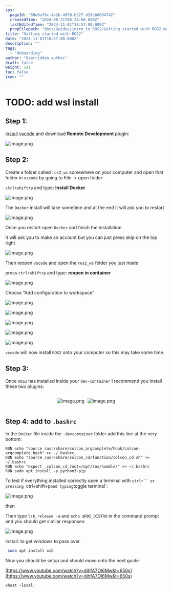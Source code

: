 ```yaml
---
sys:
  pageId: "89e0a78c-4e2b-4070-b327-d28cb0694742"
  createdTime: "2024-08-21T00:24:00.000Z"
  lastEditedTime: "2024-11-01T18:57:00.000Z"
  propFilepath: "docs/Guides/intro_to_ROS2/Getting started with ROS2.md"
title: "Getting started with ROS2"
date: "2024-11-01T18:57:00.000Z"
description: ""
tags:
  - "Onboarding"
author: "Overridden author"
draft: false
weight: 141
toc: false
icon: ""
---
```


# TODO: add wsl install

## Step 1:

[Install vscode](https://code.visualstudio.com/download) and download **Remote Development** plugin:

![image.png](https://prod-files-secure.s3.us-west-2.amazonaws.com/d518164a-d88e-44d1-a4ee-3adb3bd8bce0/efb52993-1881-4a40-b95e-6f020334f022/image.png?X-Amz-Algorithm=AWS4-HMAC-SHA256&X-Amz-Content-Sha256=UNSIGNED-PAYLOAD&X-Amz-Credential=ASIAZI2LB4663TASCDQN%2F20250305%2Fus-west-2%2Fs3%2Faws4_request&X-Amz-Date=20250305T041020Z&X-Amz-Expires=3600&X-Amz-Security-Token=IQoJb3JpZ2luX2VjEMT%2F%2F%2F%2F%2F%2F%2F%2F%2F%2FwEaCXVzLXdlc3QtMiJHMEUCIQCf%2FlPTYtXBSiiqD%2BW7lgFuUVjOhW%2BFKruKhlc8uCUnPgIgGQKzPMtNrW0P0RFgXbndtUfQnKN1sukhlyFNQEbtkPcqiAQI%2Ff%2F%2F%2F%2F%2F%2F%2F%2F%2F%2FARAAGgw2Mzc0MjMxODM4MDUiDHRJ%2FFUCnUwIdiN8mSrcAwfQkOOn2TGoN7wIEzJpr8fKDYrWCT4nhpSGVrCtFNKuRRtrCNIQ7gobailynw%2B6OfWoJPn89mWksJT8cA929rCrtB6WS1ys0ObO88AJKTdRq7cDAoZcdzP6PVOPKToz34gmJlk8dUg2e7tbmE7%2FayvdVmd8k5nwrzu%2FqlzxN5xx1madalqSBkum5mSCIzwh92YCb34wVLQj0UVBLLOV0M5njooUIcOOk0FDSKhVuHtBgO36OscwkIIbCQTV5HRrJ6lWRGWHFdsziJp0iofduI%2FmggJ3Ya67TP77IKIflyRqu8xiRu5GX3aN3mNADFMTzRjIwrGXIt7GNiLFSYsrU9Z7BvlGssUTs0IdBSj7jLwDejGx6UQinDgQU%2F92uG4XFiUjgmGgw%2BesLTvrZIFnTzqUzXGNTkPvj9pLvU78akTxTST7LZ1QKNfAEpa1Xm1%2FQ%2FKXmM2u6e9aVNjxESRYvbyI%2Bjv9T2uNBfJ1BZwaxYgbmUp5xYxBpccEi7kNPrb8mAx4SAW%2FL6W1lk6al4XDlzCGtYAOai8uU2qAc8ovovEeR19LX0ZwXfHIkXNTbT8qRzsLFlS3pbVP9JEk4wg3G%2FJ9lt1EsXBCdDVXPqmV6oCyYphvjEoslVxdjV2iML2Jn74GOqUBYYPxAt54kgS8zpI0R%2Fg4bVWI5A0%2Fz0oxM9SgmTaroSuVfp8d2k%2BFYSC7BBM85PC5GOHUxPM4P4ZdhODRVOHQUj1DlnfYfQHPnwP%2Frp1szGQx4d85CGY2vkAyfplY3%2FvgKZ4pLWYDrDp3RH%2B%2FO%2FStHk02XZ6Bk%2BD40t3nUcN3EfpJNrhIZGMEADpsGUQFc5U%2Fk913yLQiwAei3AYmEQ3WtGl2lgiB&X-Amz-Signature=40f10681244bf2eeb00c1565786929fe44f9553687488b73496d7a6fb261f245&X-Amz-SignedHeaders=host&x-id=GetObject)

## Step 2:

Create a folder called `ros2_ws` somewhere on your computer and open that folder in `vscode` by going to File → open folder 

`ctrl+shift+p` and type: **Install Docker**

![image.png](https://prod-files-secure.s3.us-west-2.amazonaws.com/d518164a-d88e-44d1-a4ee-3adb3bd8bce0/2269dc0e-1cd5-47ff-bceb-c04ad9b2eab0/image.png?X-Amz-Algorithm=AWS4-HMAC-SHA256&X-Amz-Content-Sha256=UNSIGNED-PAYLOAD&X-Amz-Credential=ASIAZI2LB4663TASCDQN%2F20250305%2Fus-west-2%2Fs3%2Faws4_request&X-Amz-Date=20250305T041020Z&X-Amz-Expires=3600&X-Amz-Security-Token=IQoJb3JpZ2luX2VjEMT%2F%2F%2F%2F%2F%2F%2F%2F%2F%2FwEaCXVzLXdlc3QtMiJHMEUCIQCf%2FlPTYtXBSiiqD%2BW7lgFuUVjOhW%2BFKruKhlc8uCUnPgIgGQKzPMtNrW0P0RFgXbndtUfQnKN1sukhlyFNQEbtkPcqiAQI%2Ff%2F%2F%2F%2F%2F%2F%2F%2F%2F%2FARAAGgw2Mzc0MjMxODM4MDUiDHRJ%2FFUCnUwIdiN8mSrcAwfQkOOn2TGoN7wIEzJpr8fKDYrWCT4nhpSGVrCtFNKuRRtrCNIQ7gobailynw%2B6OfWoJPn89mWksJT8cA929rCrtB6WS1ys0ObO88AJKTdRq7cDAoZcdzP6PVOPKToz34gmJlk8dUg2e7tbmE7%2FayvdVmd8k5nwrzu%2FqlzxN5xx1madalqSBkum5mSCIzwh92YCb34wVLQj0UVBLLOV0M5njooUIcOOk0FDSKhVuHtBgO36OscwkIIbCQTV5HRrJ6lWRGWHFdsziJp0iofduI%2FmggJ3Ya67TP77IKIflyRqu8xiRu5GX3aN3mNADFMTzRjIwrGXIt7GNiLFSYsrU9Z7BvlGssUTs0IdBSj7jLwDejGx6UQinDgQU%2F92uG4XFiUjgmGgw%2BesLTvrZIFnTzqUzXGNTkPvj9pLvU78akTxTST7LZ1QKNfAEpa1Xm1%2FQ%2FKXmM2u6e9aVNjxESRYvbyI%2Bjv9T2uNBfJ1BZwaxYgbmUp5xYxBpccEi7kNPrb8mAx4SAW%2FL6W1lk6al4XDlzCGtYAOai8uU2qAc8ovovEeR19LX0ZwXfHIkXNTbT8qRzsLFlS3pbVP9JEk4wg3G%2FJ9lt1EsXBCdDVXPqmV6oCyYphvjEoslVxdjV2iML2Jn74GOqUBYYPxAt54kgS8zpI0R%2Fg4bVWI5A0%2Fz0oxM9SgmTaroSuVfp8d2k%2BFYSC7BBM85PC5GOHUxPM4P4ZdhODRVOHQUj1DlnfYfQHPnwP%2Frp1szGQx4d85CGY2vkAyfplY3%2FvgKZ4pLWYDrDp3RH%2B%2FO%2FStHk02XZ6Bk%2BD40t3nUcN3EfpJNrhIZGMEADpsGUQFc5U%2Fk913yLQiwAei3AYmEQ3WtGl2lgiB&X-Amz-Signature=cb1708220ccc16eb05aedd57160a466af9c57cbcb1a310b2831bea76bf5dfa1b&X-Amz-SignedHeaders=host&x-id=GetObject)

The `Docker` install will take sometime and at the end it will ask you to restart

![image.png](https://prod-files-secure.s3.us-west-2.amazonaws.com/d518164a-d88e-44d1-a4ee-3adb3bd8bce0/ed233f78-be33-4b1f-b89c-9c346c0e961e/image.png?X-Amz-Algorithm=AWS4-HMAC-SHA256&X-Amz-Content-Sha256=UNSIGNED-PAYLOAD&X-Amz-Credential=ASIAZI2LB4663TASCDQN%2F20250305%2Fus-west-2%2Fs3%2Faws4_request&X-Amz-Date=20250305T041020Z&X-Amz-Expires=3600&X-Amz-Security-Token=IQoJb3JpZ2luX2VjEMT%2F%2F%2F%2F%2F%2F%2F%2F%2F%2FwEaCXVzLXdlc3QtMiJHMEUCIQCf%2FlPTYtXBSiiqD%2BW7lgFuUVjOhW%2BFKruKhlc8uCUnPgIgGQKzPMtNrW0P0RFgXbndtUfQnKN1sukhlyFNQEbtkPcqiAQI%2Ff%2F%2F%2F%2F%2F%2F%2F%2F%2F%2FARAAGgw2Mzc0MjMxODM4MDUiDHRJ%2FFUCnUwIdiN8mSrcAwfQkOOn2TGoN7wIEzJpr8fKDYrWCT4nhpSGVrCtFNKuRRtrCNIQ7gobailynw%2B6OfWoJPn89mWksJT8cA929rCrtB6WS1ys0ObO88AJKTdRq7cDAoZcdzP6PVOPKToz34gmJlk8dUg2e7tbmE7%2FayvdVmd8k5nwrzu%2FqlzxN5xx1madalqSBkum5mSCIzwh92YCb34wVLQj0UVBLLOV0M5njooUIcOOk0FDSKhVuHtBgO36OscwkIIbCQTV5HRrJ6lWRGWHFdsziJp0iofduI%2FmggJ3Ya67TP77IKIflyRqu8xiRu5GX3aN3mNADFMTzRjIwrGXIt7GNiLFSYsrU9Z7BvlGssUTs0IdBSj7jLwDejGx6UQinDgQU%2F92uG4XFiUjgmGgw%2BesLTvrZIFnTzqUzXGNTkPvj9pLvU78akTxTST7LZ1QKNfAEpa1Xm1%2FQ%2FKXmM2u6e9aVNjxESRYvbyI%2Bjv9T2uNBfJ1BZwaxYgbmUp5xYxBpccEi7kNPrb8mAx4SAW%2FL6W1lk6al4XDlzCGtYAOai8uU2qAc8ovovEeR19LX0ZwXfHIkXNTbT8qRzsLFlS3pbVP9JEk4wg3G%2FJ9lt1EsXBCdDVXPqmV6oCyYphvjEoslVxdjV2iML2Jn74GOqUBYYPxAt54kgS8zpI0R%2Fg4bVWI5A0%2Fz0oxM9SgmTaroSuVfp8d2k%2BFYSC7BBM85PC5GOHUxPM4P4ZdhODRVOHQUj1DlnfYfQHPnwP%2Frp1szGQx4d85CGY2vkAyfplY3%2FvgKZ4pLWYDrDp3RH%2B%2FO%2FStHk02XZ6Bk%2BD40t3nUcN3EfpJNrhIZGMEADpsGUQFc5U%2Fk913yLQiwAei3AYmEQ3WtGl2lgiB&X-Amz-Signature=7cecf1f2284b52d0075cc47100346c1464d35c5775405197be8ed9522ffd7271&X-Amz-SignedHeaders=host&x-id=GetObject)

Once you restart open `Docker` and finish the installation

It will ask you to make an account but you can just press skip on the top right

![image.png](https://prod-files-secure.s3.us-west-2.amazonaws.com/d518164a-d88e-44d1-a4ee-3adb3bd8bce0/21010ad9-1659-4fd9-9f59-9932a09b2a3d/image.png?X-Amz-Algorithm=AWS4-HMAC-SHA256&X-Amz-Content-Sha256=UNSIGNED-PAYLOAD&X-Amz-Credential=ASIAZI2LB4663TASCDQN%2F20250305%2Fus-west-2%2Fs3%2Faws4_request&X-Amz-Date=20250305T041020Z&X-Amz-Expires=3600&X-Amz-Security-Token=IQoJb3JpZ2luX2VjEMT%2F%2F%2F%2F%2F%2F%2F%2F%2F%2FwEaCXVzLXdlc3QtMiJHMEUCIQCf%2FlPTYtXBSiiqD%2BW7lgFuUVjOhW%2BFKruKhlc8uCUnPgIgGQKzPMtNrW0P0RFgXbndtUfQnKN1sukhlyFNQEbtkPcqiAQI%2Ff%2F%2F%2F%2F%2F%2F%2F%2F%2F%2FARAAGgw2Mzc0MjMxODM4MDUiDHRJ%2FFUCnUwIdiN8mSrcAwfQkOOn2TGoN7wIEzJpr8fKDYrWCT4nhpSGVrCtFNKuRRtrCNIQ7gobailynw%2B6OfWoJPn89mWksJT8cA929rCrtB6WS1ys0ObO88AJKTdRq7cDAoZcdzP6PVOPKToz34gmJlk8dUg2e7tbmE7%2FayvdVmd8k5nwrzu%2FqlzxN5xx1madalqSBkum5mSCIzwh92YCb34wVLQj0UVBLLOV0M5njooUIcOOk0FDSKhVuHtBgO36OscwkIIbCQTV5HRrJ6lWRGWHFdsziJp0iofduI%2FmggJ3Ya67TP77IKIflyRqu8xiRu5GX3aN3mNADFMTzRjIwrGXIt7GNiLFSYsrU9Z7BvlGssUTs0IdBSj7jLwDejGx6UQinDgQU%2F92uG4XFiUjgmGgw%2BesLTvrZIFnTzqUzXGNTkPvj9pLvU78akTxTST7LZ1QKNfAEpa1Xm1%2FQ%2FKXmM2u6e9aVNjxESRYvbyI%2Bjv9T2uNBfJ1BZwaxYgbmUp5xYxBpccEi7kNPrb8mAx4SAW%2FL6W1lk6al4XDlzCGtYAOai8uU2qAc8ovovEeR19LX0ZwXfHIkXNTbT8qRzsLFlS3pbVP9JEk4wg3G%2FJ9lt1EsXBCdDVXPqmV6oCyYphvjEoslVxdjV2iML2Jn74GOqUBYYPxAt54kgS8zpI0R%2Fg4bVWI5A0%2Fz0oxM9SgmTaroSuVfp8d2k%2BFYSC7BBM85PC5GOHUxPM4P4ZdhODRVOHQUj1DlnfYfQHPnwP%2Frp1szGQx4d85CGY2vkAyfplY3%2FvgKZ4pLWYDrDp3RH%2B%2FO%2FStHk02XZ6Bk%2BD40t3nUcN3EfpJNrhIZGMEADpsGUQFc5U%2Fk913yLQiwAei3AYmEQ3WtGl2lgiB&X-Amz-Signature=207e2b27dac63d4c89fc7adb49ec4ed98d2bea496ef686a0473d7731e4866139&X-Amz-SignedHeaders=host&x-id=GetObject)

Then reopen `vscode` and open the `ros2_ws` folder you just made

press `ctrl+shift+p` and type: **reopen in container**

![image.png](https://prod-files-secure.s3.us-west-2.amazonaws.com/d518164a-d88e-44d1-a4ee-3adb3bd8bce0/4e93b8c2-41ad-488c-8095-c74205196118/image.png?X-Amz-Algorithm=AWS4-HMAC-SHA256&X-Amz-Content-Sha256=UNSIGNED-PAYLOAD&X-Amz-Credential=ASIAZI2LB4663TASCDQN%2F20250305%2Fus-west-2%2Fs3%2Faws4_request&X-Amz-Date=20250305T041020Z&X-Amz-Expires=3600&X-Amz-Security-Token=IQoJb3JpZ2luX2VjEMT%2F%2F%2F%2F%2F%2F%2F%2F%2F%2FwEaCXVzLXdlc3QtMiJHMEUCIQCf%2FlPTYtXBSiiqD%2BW7lgFuUVjOhW%2BFKruKhlc8uCUnPgIgGQKzPMtNrW0P0RFgXbndtUfQnKN1sukhlyFNQEbtkPcqiAQI%2Ff%2F%2F%2F%2F%2F%2F%2F%2F%2F%2FARAAGgw2Mzc0MjMxODM4MDUiDHRJ%2FFUCnUwIdiN8mSrcAwfQkOOn2TGoN7wIEzJpr8fKDYrWCT4nhpSGVrCtFNKuRRtrCNIQ7gobailynw%2B6OfWoJPn89mWksJT8cA929rCrtB6WS1ys0ObO88AJKTdRq7cDAoZcdzP6PVOPKToz34gmJlk8dUg2e7tbmE7%2FayvdVmd8k5nwrzu%2FqlzxN5xx1madalqSBkum5mSCIzwh92YCb34wVLQj0UVBLLOV0M5njooUIcOOk0FDSKhVuHtBgO36OscwkIIbCQTV5HRrJ6lWRGWHFdsziJp0iofduI%2FmggJ3Ya67TP77IKIflyRqu8xiRu5GX3aN3mNADFMTzRjIwrGXIt7GNiLFSYsrU9Z7BvlGssUTs0IdBSj7jLwDejGx6UQinDgQU%2F92uG4XFiUjgmGgw%2BesLTvrZIFnTzqUzXGNTkPvj9pLvU78akTxTST7LZ1QKNfAEpa1Xm1%2FQ%2FKXmM2u6e9aVNjxESRYvbyI%2Bjv9T2uNBfJ1BZwaxYgbmUp5xYxBpccEi7kNPrb8mAx4SAW%2FL6W1lk6al4XDlzCGtYAOai8uU2qAc8ovovEeR19LX0ZwXfHIkXNTbT8qRzsLFlS3pbVP9JEk4wg3G%2FJ9lt1EsXBCdDVXPqmV6oCyYphvjEoslVxdjV2iML2Jn74GOqUBYYPxAt54kgS8zpI0R%2Fg4bVWI5A0%2Fz0oxM9SgmTaroSuVfp8d2k%2BFYSC7BBM85PC5GOHUxPM4P4ZdhODRVOHQUj1DlnfYfQHPnwP%2Frp1szGQx4d85CGY2vkAyfplY3%2FvgKZ4pLWYDrDp3RH%2B%2FO%2FStHk02XZ6Bk%2BD40t3nUcN3EfpJNrhIZGMEADpsGUQFc5U%2Fk913yLQiwAei3AYmEQ3WtGl2lgiB&X-Amz-Signature=1cf107ded448a48c06bd28ce7460af0726339197f4d409c84ee976e079b93193&X-Amz-SignedHeaders=host&x-id=GetObject)

Choose “Add configuration to workspace”

![image.png](https://prod-files-secure.s3.us-west-2.amazonaws.com/d518164a-d88e-44d1-a4ee-3adb3bd8bce0/9560b282-5060-4989-ba37-97e7b2c22476/image.png?X-Amz-Algorithm=AWS4-HMAC-SHA256&X-Amz-Content-Sha256=UNSIGNED-PAYLOAD&X-Amz-Credential=ASIAZI2LB4663TASCDQN%2F20250305%2Fus-west-2%2Fs3%2Faws4_request&X-Amz-Date=20250305T041020Z&X-Amz-Expires=3600&X-Amz-Security-Token=IQoJb3JpZ2luX2VjEMT%2F%2F%2F%2F%2F%2F%2F%2F%2F%2FwEaCXVzLXdlc3QtMiJHMEUCIQCf%2FlPTYtXBSiiqD%2BW7lgFuUVjOhW%2BFKruKhlc8uCUnPgIgGQKzPMtNrW0P0RFgXbndtUfQnKN1sukhlyFNQEbtkPcqiAQI%2Ff%2F%2F%2F%2F%2F%2F%2F%2F%2F%2FARAAGgw2Mzc0MjMxODM4MDUiDHRJ%2FFUCnUwIdiN8mSrcAwfQkOOn2TGoN7wIEzJpr8fKDYrWCT4nhpSGVrCtFNKuRRtrCNIQ7gobailynw%2B6OfWoJPn89mWksJT8cA929rCrtB6WS1ys0ObO88AJKTdRq7cDAoZcdzP6PVOPKToz34gmJlk8dUg2e7tbmE7%2FayvdVmd8k5nwrzu%2FqlzxN5xx1madalqSBkum5mSCIzwh92YCb34wVLQj0UVBLLOV0M5njooUIcOOk0FDSKhVuHtBgO36OscwkIIbCQTV5HRrJ6lWRGWHFdsziJp0iofduI%2FmggJ3Ya67TP77IKIflyRqu8xiRu5GX3aN3mNADFMTzRjIwrGXIt7GNiLFSYsrU9Z7BvlGssUTs0IdBSj7jLwDejGx6UQinDgQU%2F92uG4XFiUjgmGgw%2BesLTvrZIFnTzqUzXGNTkPvj9pLvU78akTxTST7LZ1QKNfAEpa1Xm1%2FQ%2FKXmM2u6e9aVNjxESRYvbyI%2Bjv9T2uNBfJ1BZwaxYgbmUp5xYxBpccEi7kNPrb8mAx4SAW%2FL6W1lk6al4XDlzCGtYAOai8uU2qAc8ovovEeR19LX0ZwXfHIkXNTbT8qRzsLFlS3pbVP9JEk4wg3G%2FJ9lt1EsXBCdDVXPqmV6oCyYphvjEoslVxdjV2iML2Jn74GOqUBYYPxAt54kgS8zpI0R%2Fg4bVWI5A0%2Fz0oxM9SgmTaroSuVfp8d2k%2BFYSC7BBM85PC5GOHUxPM4P4ZdhODRVOHQUj1DlnfYfQHPnwP%2Frp1szGQx4d85CGY2vkAyfplY3%2FvgKZ4pLWYDrDp3RH%2B%2FO%2FStHk02XZ6Bk%2BD40t3nUcN3EfpJNrhIZGMEADpsGUQFc5U%2Fk913yLQiwAei3AYmEQ3WtGl2lgiB&X-Amz-Signature=34b3f6bc3fb63cd5d0e9db17a24ac2b1db2cdc4bfd903c46a6121e183e7bea17&X-Amz-SignedHeaders=host&x-id=GetObject)

![image.png](https://prod-files-secure.s3.us-west-2.amazonaws.com/d518164a-d88e-44d1-a4ee-3adb3bd8bce0/2ee63f81-886b-48e8-a553-dc6e5eac99e4/image.png?X-Amz-Algorithm=AWS4-HMAC-SHA256&X-Amz-Content-Sha256=UNSIGNED-PAYLOAD&X-Amz-Credential=ASIAZI2LB4663TASCDQN%2F20250305%2Fus-west-2%2Fs3%2Faws4_request&X-Amz-Date=20250305T041020Z&X-Amz-Expires=3600&X-Amz-Security-Token=IQoJb3JpZ2luX2VjEMT%2F%2F%2F%2F%2F%2F%2F%2F%2F%2FwEaCXVzLXdlc3QtMiJHMEUCIQCf%2FlPTYtXBSiiqD%2BW7lgFuUVjOhW%2BFKruKhlc8uCUnPgIgGQKzPMtNrW0P0RFgXbndtUfQnKN1sukhlyFNQEbtkPcqiAQI%2Ff%2F%2F%2F%2F%2F%2F%2F%2F%2F%2FARAAGgw2Mzc0MjMxODM4MDUiDHRJ%2FFUCnUwIdiN8mSrcAwfQkOOn2TGoN7wIEzJpr8fKDYrWCT4nhpSGVrCtFNKuRRtrCNIQ7gobailynw%2B6OfWoJPn89mWksJT8cA929rCrtB6WS1ys0ObO88AJKTdRq7cDAoZcdzP6PVOPKToz34gmJlk8dUg2e7tbmE7%2FayvdVmd8k5nwrzu%2FqlzxN5xx1madalqSBkum5mSCIzwh92YCb34wVLQj0UVBLLOV0M5njooUIcOOk0FDSKhVuHtBgO36OscwkIIbCQTV5HRrJ6lWRGWHFdsziJp0iofduI%2FmggJ3Ya67TP77IKIflyRqu8xiRu5GX3aN3mNADFMTzRjIwrGXIt7GNiLFSYsrU9Z7BvlGssUTs0IdBSj7jLwDejGx6UQinDgQU%2F92uG4XFiUjgmGgw%2BesLTvrZIFnTzqUzXGNTkPvj9pLvU78akTxTST7LZ1QKNfAEpa1Xm1%2FQ%2FKXmM2u6e9aVNjxESRYvbyI%2Bjv9T2uNBfJ1BZwaxYgbmUp5xYxBpccEi7kNPrb8mAx4SAW%2FL6W1lk6al4XDlzCGtYAOai8uU2qAc8ovovEeR19LX0ZwXfHIkXNTbT8qRzsLFlS3pbVP9JEk4wg3G%2FJ9lt1EsXBCdDVXPqmV6oCyYphvjEoslVxdjV2iML2Jn74GOqUBYYPxAt54kgS8zpI0R%2Fg4bVWI5A0%2Fz0oxM9SgmTaroSuVfp8d2k%2BFYSC7BBM85PC5GOHUxPM4P4ZdhODRVOHQUj1DlnfYfQHPnwP%2Frp1szGQx4d85CGY2vkAyfplY3%2FvgKZ4pLWYDrDp3RH%2B%2FO%2FStHk02XZ6Bk%2BD40t3nUcN3EfpJNrhIZGMEADpsGUQFc5U%2Fk913yLQiwAei3AYmEQ3WtGl2lgiB&X-Amz-Signature=6cfbe70686d5b980a076e64840f3d359dc52b02413e7a99079f9862398a84e99&X-Amz-SignedHeaders=host&x-id=GetObject)

![image.png](https://prod-files-secure.s3.us-west-2.amazonaws.com/d518164a-d88e-44d1-a4ee-3adb3bd8bce0/ae1580b2-b048-407e-aed9-b584224a7a04/image.png?X-Amz-Algorithm=AWS4-HMAC-SHA256&X-Amz-Content-Sha256=UNSIGNED-PAYLOAD&X-Amz-Credential=ASIAZI2LB4663TASCDQN%2F20250305%2Fus-west-2%2Fs3%2Faws4_request&X-Amz-Date=20250305T041020Z&X-Amz-Expires=3600&X-Amz-Security-Token=IQoJb3JpZ2luX2VjEMT%2F%2F%2F%2F%2F%2F%2F%2F%2F%2FwEaCXVzLXdlc3QtMiJHMEUCIQCf%2FlPTYtXBSiiqD%2BW7lgFuUVjOhW%2BFKruKhlc8uCUnPgIgGQKzPMtNrW0P0RFgXbndtUfQnKN1sukhlyFNQEbtkPcqiAQI%2Ff%2F%2F%2F%2F%2F%2F%2F%2F%2F%2FARAAGgw2Mzc0MjMxODM4MDUiDHRJ%2FFUCnUwIdiN8mSrcAwfQkOOn2TGoN7wIEzJpr8fKDYrWCT4nhpSGVrCtFNKuRRtrCNIQ7gobailynw%2B6OfWoJPn89mWksJT8cA929rCrtB6WS1ys0ObO88AJKTdRq7cDAoZcdzP6PVOPKToz34gmJlk8dUg2e7tbmE7%2FayvdVmd8k5nwrzu%2FqlzxN5xx1madalqSBkum5mSCIzwh92YCb34wVLQj0UVBLLOV0M5njooUIcOOk0FDSKhVuHtBgO36OscwkIIbCQTV5HRrJ6lWRGWHFdsziJp0iofduI%2FmggJ3Ya67TP77IKIflyRqu8xiRu5GX3aN3mNADFMTzRjIwrGXIt7GNiLFSYsrU9Z7BvlGssUTs0IdBSj7jLwDejGx6UQinDgQU%2F92uG4XFiUjgmGgw%2BesLTvrZIFnTzqUzXGNTkPvj9pLvU78akTxTST7LZ1QKNfAEpa1Xm1%2FQ%2FKXmM2u6e9aVNjxESRYvbyI%2Bjv9T2uNBfJ1BZwaxYgbmUp5xYxBpccEi7kNPrb8mAx4SAW%2FL6W1lk6al4XDlzCGtYAOai8uU2qAc8ovovEeR19LX0ZwXfHIkXNTbT8qRzsLFlS3pbVP9JEk4wg3G%2FJ9lt1EsXBCdDVXPqmV6oCyYphvjEoslVxdjV2iML2Jn74GOqUBYYPxAt54kgS8zpI0R%2Fg4bVWI5A0%2Fz0oxM9SgmTaroSuVfp8d2k%2BFYSC7BBM85PC5GOHUxPM4P4ZdhODRVOHQUj1DlnfYfQHPnwP%2Frp1szGQx4d85CGY2vkAyfplY3%2FvgKZ4pLWYDrDp3RH%2B%2FO%2FStHk02XZ6Bk%2BD40t3nUcN3EfpJNrhIZGMEADpsGUQFc5U%2Fk913yLQiwAei3AYmEQ3WtGl2lgiB&X-Amz-Signature=ad435bf185b961867110638e44115f079857075e42a9799019df74316428b8c2&X-Amz-SignedHeaders=host&x-id=GetObject)

![image.png](https://prod-files-secure.s3.us-west-2.amazonaws.com/d518164a-d88e-44d1-a4ee-3adb3bd8bce0/53255b28-f75e-430f-b9e3-c0ac8577e42b/image.png?X-Amz-Algorithm=AWS4-HMAC-SHA256&X-Amz-Content-Sha256=UNSIGNED-PAYLOAD&X-Amz-Credential=ASIAZI2LB4663TASCDQN%2F20250305%2Fus-west-2%2Fs3%2Faws4_request&X-Amz-Date=20250305T041020Z&X-Amz-Expires=3600&X-Amz-Security-Token=IQoJb3JpZ2luX2VjEMT%2F%2F%2F%2F%2F%2F%2F%2F%2F%2FwEaCXVzLXdlc3QtMiJHMEUCIQCf%2FlPTYtXBSiiqD%2BW7lgFuUVjOhW%2BFKruKhlc8uCUnPgIgGQKzPMtNrW0P0RFgXbndtUfQnKN1sukhlyFNQEbtkPcqiAQI%2Ff%2F%2F%2F%2F%2F%2F%2F%2F%2F%2FARAAGgw2Mzc0MjMxODM4MDUiDHRJ%2FFUCnUwIdiN8mSrcAwfQkOOn2TGoN7wIEzJpr8fKDYrWCT4nhpSGVrCtFNKuRRtrCNIQ7gobailynw%2B6OfWoJPn89mWksJT8cA929rCrtB6WS1ys0ObO88AJKTdRq7cDAoZcdzP6PVOPKToz34gmJlk8dUg2e7tbmE7%2FayvdVmd8k5nwrzu%2FqlzxN5xx1madalqSBkum5mSCIzwh92YCb34wVLQj0UVBLLOV0M5njooUIcOOk0FDSKhVuHtBgO36OscwkIIbCQTV5HRrJ6lWRGWHFdsziJp0iofduI%2FmggJ3Ya67TP77IKIflyRqu8xiRu5GX3aN3mNADFMTzRjIwrGXIt7GNiLFSYsrU9Z7BvlGssUTs0IdBSj7jLwDejGx6UQinDgQU%2F92uG4XFiUjgmGgw%2BesLTvrZIFnTzqUzXGNTkPvj9pLvU78akTxTST7LZ1QKNfAEpa1Xm1%2FQ%2FKXmM2u6e9aVNjxESRYvbyI%2Bjv9T2uNBfJ1BZwaxYgbmUp5xYxBpccEi7kNPrb8mAx4SAW%2FL6W1lk6al4XDlzCGtYAOai8uU2qAc8ovovEeR19LX0ZwXfHIkXNTbT8qRzsLFlS3pbVP9JEk4wg3G%2FJ9lt1EsXBCdDVXPqmV6oCyYphvjEoslVxdjV2iML2Jn74GOqUBYYPxAt54kgS8zpI0R%2Fg4bVWI5A0%2Fz0oxM9SgmTaroSuVfp8d2k%2BFYSC7BBM85PC5GOHUxPM4P4ZdhODRVOHQUj1DlnfYfQHPnwP%2Frp1szGQx4d85CGY2vkAyfplY3%2FvgKZ4pLWYDrDp3RH%2B%2FO%2FStHk02XZ6Bk%2BD40t3nUcN3EfpJNrhIZGMEADpsGUQFc5U%2Fk913yLQiwAei3AYmEQ3WtGl2lgiB&X-Amz-Signature=fcb279a11f5e96f04e721c3e51980085e9fd6380a75ed6280ccad3c775a9830d&X-Amz-SignedHeaders=host&x-id=GetObject)

![image.png](https://prod-files-secure.s3.us-west-2.amazonaws.com/d518164a-d88e-44d1-a4ee-3adb3bd8bce0/7c562767-5af9-4ffb-97d1-327bcdf4ee00/image.png?X-Amz-Algorithm=AWS4-HMAC-SHA256&X-Amz-Content-Sha256=UNSIGNED-PAYLOAD&X-Amz-Credential=ASIAZI2LB4663TASCDQN%2F20250305%2Fus-west-2%2Fs3%2Faws4_request&X-Amz-Date=20250305T041020Z&X-Amz-Expires=3600&X-Amz-Security-Token=IQoJb3JpZ2luX2VjEMT%2F%2F%2F%2F%2F%2F%2F%2F%2F%2FwEaCXVzLXdlc3QtMiJHMEUCIQCf%2FlPTYtXBSiiqD%2BW7lgFuUVjOhW%2BFKruKhlc8uCUnPgIgGQKzPMtNrW0P0RFgXbndtUfQnKN1sukhlyFNQEbtkPcqiAQI%2Ff%2F%2F%2F%2F%2F%2F%2F%2F%2F%2FARAAGgw2Mzc0MjMxODM4MDUiDHRJ%2FFUCnUwIdiN8mSrcAwfQkOOn2TGoN7wIEzJpr8fKDYrWCT4nhpSGVrCtFNKuRRtrCNIQ7gobailynw%2B6OfWoJPn89mWksJT8cA929rCrtB6WS1ys0ObO88AJKTdRq7cDAoZcdzP6PVOPKToz34gmJlk8dUg2e7tbmE7%2FayvdVmd8k5nwrzu%2FqlzxN5xx1madalqSBkum5mSCIzwh92YCb34wVLQj0UVBLLOV0M5njooUIcOOk0FDSKhVuHtBgO36OscwkIIbCQTV5HRrJ6lWRGWHFdsziJp0iofduI%2FmggJ3Ya67TP77IKIflyRqu8xiRu5GX3aN3mNADFMTzRjIwrGXIt7GNiLFSYsrU9Z7BvlGssUTs0IdBSj7jLwDejGx6UQinDgQU%2F92uG4XFiUjgmGgw%2BesLTvrZIFnTzqUzXGNTkPvj9pLvU78akTxTST7LZ1QKNfAEpa1Xm1%2FQ%2FKXmM2u6e9aVNjxESRYvbyI%2Bjv9T2uNBfJ1BZwaxYgbmUp5xYxBpccEi7kNPrb8mAx4SAW%2FL6W1lk6al4XDlzCGtYAOai8uU2qAc8ovovEeR19LX0ZwXfHIkXNTbT8qRzsLFlS3pbVP9JEk4wg3G%2FJ9lt1EsXBCdDVXPqmV6oCyYphvjEoslVxdjV2iML2Jn74GOqUBYYPxAt54kgS8zpI0R%2Fg4bVWI5A0%2Fz0oxM9SgmTaroSuVfp8d2k%2BFYSC7BBM85PC5GOHUxPM4P4ZdhODRVOHQUj1DlnfYfQHPnwP%2Frp1szGQx4d85CGY2vkAyfplY3%2FvgKZ4pLWYDrDp3RH%2B%2FO%2FStHk02XZ6Bk%2BD40t3nUcN3EfpJNrhIZGMEADpsGUQFc5U%2Fk913yLQiwAei3AYmEQ3WtGl2lgiB&X-Amz-Signature=054a63824f031cec406b4222692a2bcbc496e0e49d40da918d93faea0f7dda9c&X-Amz-SignedHeaders=host&x-id=GetObject)

`vscode` will now install `ROS2` onto your computer so this may take some time.

## Step 3:

Once `ROS2` has installed inside your `dev-container` I recommend you install these two plugins:

<div style="display: flex;flex-direction: row; column-gap:10px; max-width: 630px;justify-content: center;">
<div>

![image.png](https://prod-files-secure.s3.us-west-2.amazonaws.com/d518164a-d88e-44d1-a4ee-3adb3bd8bce0/3fc3d550-5a54-4ba1-ba6b-faa01cdb7369/image.png?X-Amz-Algorithm=AWS4-HMAC-SHA256&X-Amz-Content-Sha256=UNSIGNED-PAYLOAD&X-Amz-Credential=ASIAZI2LB4662ICUW2KP%2F20250305%2Fus-west-2%2Fs3%2Faws4_request&X-Amz-Date=20250305T041025Z&X-Amz-Expires=3600&X-Amz-Security-Token=IQoJb3JpZ2luX2VjEMT%2F%2F%2F%2F%2F%2F%2F%2F%2F%2FwEaCXVzLXdlc3QtMiJGMEQCIHJg%2FPXvz7zJJAvlV4boAWMMs78tLHtk3uoSA9d%2F%2FHXqAiBsQZwjw3nZnn84vlV8bD30zJwpJNbGLS3%2F9PjhezFTTSqIBAj9%2F%2F%2F%2F%2F%2F%2F%2F%2F%2F8BEAAaDDYzNzQyMzE4MzgwNSIMCGoUQUHxnbU8YnjVKtwDCcY%2FBYGX2BjmSAoOx8h%2Bt%2BMdNTcKwH%2BbnZxXN3BHV4nJhkXmlUH2vJojRzn8XVR5%2FHjQ9J02gqUB7uOPCSCzh8J%2FMDBmIPZyTD6Be6KjTQgDELoZpWqMwLvKXXN3sG4B1vDunBA8Tloyt%2FJzLlRgdIL7YxtzuSgqLmgh%2Fupqzzt0ejaFT6hk%2B9hmxOihyCQuObnGcBDV3CRcbH9Xz%2B7ZQJuLcgTU%2Bf8vzch3h4GC4yp3gCYi4kknhoMWF%2B4fsB5P1CdKegfWdLSCbj2FdlzGtTk6p%2FhXAN9EK1nRpI3Mwn0t3Zrngi9%2FupgjncsS075tX7irnYuDiOZMXHMP%2BUg80Db0Y9CXMKoSnbJMENvittIoJduZcdG5GMbtnJNbn4ceVE8f%2BAYC5KvkUyzBFrYhBTdrE3kgPHyz3K%2Frk3RUY6lBN%2BvI80kvWB9KF3796LUXlM7EbbslBASAhKMNuq%2FmVgeayxsqhydlesr7QzNXfR4pUns9jr7cwv1jslTcv1gnu2%2F6ZwGM7PhZY2rP9TueFC0%2F2DyXnjh6hegbC9lMSashIZgCVIZspox6O1Dk1g431R6ji8BNvrOLOL8nJ%2Ff1bNWplTJZ9utIjse2C8ICTkiPy2bN22oq3I7Q6YMwhomfvgY6pgFRsBJ2Tv%2BdONWBikDyR50nMcGBwGvwyMPOYqvNRkR6dwqECXoPydsmKvZM74p%2FsKefSTq1SazndMA%2Fgn8Uet0q0vA0PdbSvRtyo1Fsa9rL2NFROoDuj%2B6PTd2C6FD3KXHdHv%2BA8XjIoA8fNDVBcnPp%2F%2FJLUzvf0rVuyD27Ffp6%2FSW7%2FTd0tu8ZiMwVh4HI4i4csjJdrp6iERbqu%2BMFlqVTkP3CD9C7&X-Amz-Signature=a9b0ebcf5250e5f9b665ef7588c4479ab69fc3830597c7f45f777013e48fff0d&X-Amz-SignedHeaders=host&x-id=GetObject)

</div>
<div>

![image.png](https://prod-files-secure.s3.us-west-2.amazonaws.com/d518164a-d88e-44d1-a4ee-3adb3bd8bce0/d994cc66-13c2-4093-a5a3-f84cf4601a82/image.png?X-Amz-Algorithm=AWS4-HMAC-SHA256&X-Amz-Content-Sha256=UNSIGNED-PAYLOAD&X-Amz-Credential=ASIAZI2LB4666THY74IQ%2F20250305%2Fus-west-2%2Fs3%2Faws4_request&X-Amz-Date=20250305T041025Z&X-Amz-Expires=3600&X-Amz-Security-Token=IQoJb3JpZ2luX2VjEMT%2F%2F%2F%2F%2F%2F%2F%2F%2F%2FwEaCXVzLXdlc3QtMiJHMEUCIBf0WBe5M0iWiEIIx7xbTpIVw1Wze09X6OP9hLBdE0IhAiEAjHKmZEu1AmLfGY3uovC%2F6qlSuxHw6IA2Q8i%2BNRWQAyIqiAQI%2Ff%2F%2F%2F%2F%2F%2F%2F%2F%2F%2FARAAGgw2Mzc0MjMxODM4MDUiDGyW9Ez3xPBr6IaBAircA4Lb5zgtfpy3WnTkr%2F1ISXCFY173%2BUaHZze%2FmFy0abDK1%2FN23QkIXuwfcebxfHs1sNnauTywbcltdWPTjxF6aPBcKdoAO8JkNH91K7nsDhIaBF6Jm7eozdpVIQ9aQGKySxjf%2BL59CJc0dmcaCuv7qZu1tYw7mEDJHvmrlQOGtF3PBqBoThg2leXxZPCMKx%2BTuCF4K2rRhwFwuL18sGIzMneUBgOZFjPHyg3O9JSwFYKgHKIIj06%2FvhilellUpK77aIuH2u2dvH%2BEbc6IzpeUH2l4I%2FSfVYkrE6Jv9R0JCSoaVYDiPmCajpKN3tUZCOeps42Bmz0dbSMzGhxfpuuS%2BYwhaxGiNaxHk5x9b%2B8CccK9KKV3hrGLdPcyxdpxm%2B9UHY30eB9XMfHFeJmfJp5eW446zJM5UA15rNnrw1f7OMUbkoN%2BzV3D6FZTGzfOlOtasuuayVdPzlxNYJ%2F0COeyu2CmM8%2BX6DBrEfkwApufyIxB%2BMhU8sP5XIAKxS9rxRVvjgp3LRWIJtRAwWEc5oT62Wq4KE7Rsc5Mjndpese6bcHzWcUHuCVYJTCNmKp8%2FfBqKt5o07IrjBlMFy1pvDapmeZCQ6ShlzcHi7%2FrliYVmWZv4aKebhtjRnnoxFPCMMiJn74GOqUBn7UDU1oQI750%2BkkRIfaFRinvq0TIMilarue8oK2rF245PmnYhBeVEhWs81UmEIJZ2lN69%2BEV0962PiZUwp8Fl8Whygch4o1oYZ0uQ1bNLsk10zRY0VTWKKcR%2BG7flYyYgg09NwGHCoD%2BP6XGe5GFMqkWzodFEzylmWlybodKjFq03O0W324Lvsc9l5gpQuFvLnrWfUIfO%2BeOACPjf2cgRzUg5p8W&X-Amz-Signature=6042ff8f78158437f72e62a8a2162c15d266ef1f814fe273de93b7a04582b126&X-Amz-SignedHeaders=host&x-id=GetObject)

</div>
</div>

## Step 4: add to `.bashrc`

In the `Docker` file inside the `.devcontainer` folder add this line at the very bottom: 

```docker
RUN echo "source /usr/share/colcon_argcomplete/hook/colcon-argcomplete.bash" >> ~/.bashrc
RUN echo "source /usr/share/colcon_cd/function/colcon_cd.sh" >> ~/.bashrc
RUN echo "export _colcon_cd_root=/opt/ros/humble/" >> ~/.bashrc
RUN sudo apt install -y python3-pip 
```

To test if everything installed correctly open a terminal with `ctrl+`` or pressing `ctrl+shift+p` and typing `toggle terminal`:

![image.png](https://prod-files-secure.s3.us-west-2.amazonaws.com/d518164a-d88e-44d1-a4ee-3adb3bd8bce0/6a4943d8-b04e-4c02-9a58-775f3384d1a5/image.png?X-Amz-Algorithm=AWS4-HMAC-SHA256&X-Amz-Content-Sha256=UNSIGNED-PAYLOAD&X-Amz-Credential=ASIAZI2LB4663TASCDQN%2F20250305%2Fus-west-2%2Fs3%2Faws4_request&X-Amz-Date=20250305T041020Z&X-Amz-Expires=3600&X-Amz-Security-Token=IQoJb3JpZ2luX2VjEMT%2F%2F%2F%2F%2F%2F%2F%2F%2F%2FwEaCXVzLXdlc3QtMiJHMEUCIQCf%2FlPTYtXBSiiqD%2BW7lgFuUVjOhW%2BFKruKhlc8uCUnPgIgGQKzPMtNrW0P0RFgXbndtUfQnKN1sukhlyFNQEbtkPcqiAQI%2Ff%2F%2F%2F%2F%2F%2F%2F%2F%2F%2FARAAGgw2Mzc0MjMxODM4MDUiDHRJ%2FFUCnUwIdiN8mSrcAwfQkOOn2TGoN7wIEzJpr8fKDYrWCT4nhpSGVrCtFNKuRRtrCNIQ7gobailynw%2B6OfWoJPn89mWksJT8cA929rCrtB6WS1ys0ObO88AJKTdRq7cDAoZcdzP6PVOPKToz34gmJlk8dUg2e7tbmE7%2FayvdVmd8k5nwrzu%2FqlzxN5xx1madalqSBkum5mSCIzwh92YCb34wVLQj0UVBLLOV0M5njooUIcOOk0FDSKhVuHtBgO36OscwkIIbCQTV5HRrJ6lWRGWHFdsziJp0iofduI%2FmggJ3Ya67TP77IKIflyRqu8xiRu5GX3aN3mNADFMTzRjIwrGXIt7GNiLFSYsrU9Z7BvlGssUTs0IdBSj7jLwDejGx6UQinDgQU%2F92uG4XFiUjgmGgw%2BesLTvrZIFnTzqUzXGNTkPvj9pLvU78akTxTST7LZ1QKNfAEpa1Xm1%2FQ%2FKXmM2u6e9aVNjxESRYvbyI%2Bjv9T2uNBfJ1BZwaxYgbmUp5xYxBpccEi7kNPrb8mAx4SAW%2FL6W1lk6al4XDlzCGtYAOai8uU2qAc8ovovEeR19LX0ZwXfHIkXNTbT8qRzsLFlS3pbVP9JEk4wg3G%2FJ9lt1EsXBCdDVXPqmV6oCyYphvjEoslVxdjV2iML2Jn74GOqUBYYPxAt54kgS8zpI0R%2Fg4bVWI5A0%2Fz0oxM9SgmTaroSuVfp8d2k%2BFYSC7BBM85PC5GOHUxPM4P4ZdhODRVOHQUj1DlnfYfQHPnwP%2Frp1szGQx4d85CGY2vkAyfplY3%2FvgKZ4pLWYDrDp3RH%2B%2FO%2FStHk02XZ6Bk%2BD40t3nUcN3EfpJNrhIZGMEADpsGUQFc5U%2Fk913yLQiwAei3AYmEQ3WtGl2lgiB&X-Amz-Signature=d660cb7fd953259d3fa9c7cb4a55322ed93628af9e2bfaf78ecb094786a0e9d5&X-Amz-SignedHeaders=host&x-id=GetObject)

then 

Then type `lsb_release -a` and `echo $ROS_DISTRO` in the command prompt and you should get similar responses:

![image.png](https://prod-files-secure.s3.us-west-2.amazonaws.com/d518164a-d88e-44d1-a4ee-3adb3bd8bce0/3e635dec-a805-4e85-8b9e-d000e5b71a4e/image.png?X-Amz-Algorithm=AWS4-HMAC-SHA256&X-Amz-Content-Sha256=UNSIGNED-PAYLOAD&X-Amz-Credential=ASIAZI2LB4663TASCDQN%2F20250305%2Fus-west-2%2Fs3%2Faws4_request&X-Amz-Date=20250305T041020Z&X-Amz-Expires=3600&X-Amz-Security-Token=IQoJb3JpZ2luX2VjEMT%2F%2F%2F%2F%2F%2F%2F%2F%2F%2FwEaCXVzLXdlc3QtMiJHMEUCIQCf%2FlPTYtXBSiiqD%2BW7lgFuUVjOhW%2BFKruKhlc8uCUnPgIgGQKzPMtNrW0P0RFgXbndtUfQnKN1sukhlyFNQEbtkPcqiAQI%2Ff%2F%2F%2F%2F%2F%2F%2F%2F%2F%2FARAAGgw2Mzc0MjMxODM4MDUiDHRJ%2FFUCnUwIdiN8mSrcAwfQkOOn2TGoN7wIEzJpr8fKDYrWCT4nhpSGVrCtFNKuRRtrCNIQ7gobailynw%2B6OfWoJPn89mWksJT8cA929rCrtB6WS1ys0ObO88AJKTdRq7cDAoZcdzP6PVOPKToz34gmJlk8dUg2e7tbmE7%2FayvdVmd8k5nwrzu%2FqlzxN5xx1madalqSBkum5mSCIzwh92YCb34wVLQj0UVBLLOV0M5njooUIcOOk0FDSKhVuHtBgO36OscwkIIbCQTV5HRrJ6lWRGWHFdsziJp0iofduI%2FmggJ3Ya67TP77IKIflyRqu8xiRu5GX3aN3mNADFMTzRjIwrGXIt7GNiLFSYsrU9Z7BvlGssUTs0IdBSj7jLwDejGx6UQinDgQU%2F92uG4XFiUjgmGgw%2BesLTvrZIFnTzqUzXGNTkPvj9pLvU78akTxTST7LZ1QKNfAEpa1Xm1%2FQ%2FKXmM2u6e9aVNjxESRYvbyI%2Bjv9T2uNBfJ1BZwaxYgbmUp5xYxBpccEi7kNPrb8mAx4SAW%2FL6W1lk6al4XDlzCGtYAOai8uU2qAc8ovovEeR19LX0ZwXfHIkXNTbT8qRzsLFlS3pbVP9JEk4wg3G%2FJ9lt1EsXBCdDVXPqmV6oCyYphvjEoslVxdjV2iML2Jn74GOqUBYYPxAt54kgS8zpI0R%2Fg4bVWI5A0%2Fz0oxM9SgmTaroSuVfp8d2k%2BFYSC7BBM85PC5GOHUxPM4P4ZdhODRVOHQUj1DlnfYfQHPnwP%2Frp1szGQx4d85CGY2vkAyfplY3%2FvgKZ4pLWYDrDp3RH%2B%2FO%2FStHk02XZ6Bk%2BD40t3nUcN3EfpJNrhIZGMEADpsGUQFc5U%2Fk913yLQiwAei3AYmEQ3WtGl2lgiB&X-Amz-Signature=83095c928ecfe9eda26eecd8c7adb4bb9a7a0d493c6de6407179d2befcea2670&X-Amz-SignedHeaders=host&x-id=GetObject)

Install:  to get windows to pass over

```bash
 sudo apt install xcb
```

Now you should be setup and should move onto the next guide 

[https://www.youtube.com/watch?v=dihfA7Ol6Mw&t=650s](https://www.youtube.com/watch?v=dihfA7Ol6Mw&t=650s)

```python
xhost +local:
```
